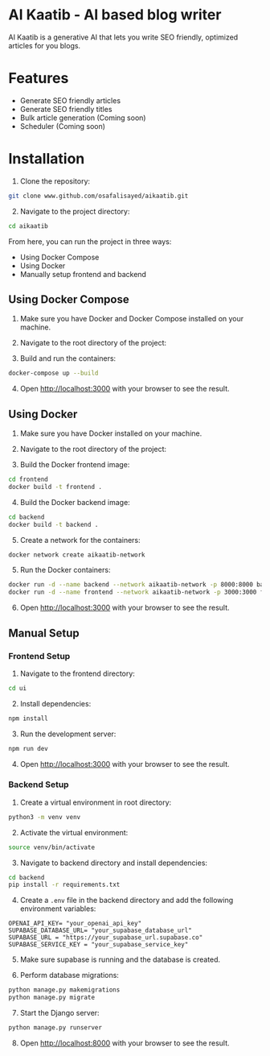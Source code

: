 # AI Kaatib - AI based blog writer

AI Kaatib is a generative AI that lets you write SEO friendly, optimized articles for you blogs. 

# Features

- Generate SEO friendly articles
- Generate SEO friendly titles
- Bulk article generation (Coming soon)
- Scheduler (Coming soon)

# Installation

1. Clone the repository:
```bash
git clone www.github.com/osafalisayed/aikaatib.git
```

2. Navigate to the project directory:
```bash
cd aikaatib
```

From here, you can run the project in three ways:
- Using Docker Compose
- Using Docker
- Manually setup frontend and backend

## Using Docker Compose

1. Make sure you have Docker and Docker Compose installed on your machine.

2. Navigate to the root directory of the project:

3. Build and run the containers:
```bash
docker-compose up --build
```
4. Open [http://localhost:3000](http://localhost:3000) with your browser to see the result.



## Using Docker

1. Make sure you have Docker installed on your machine.

2. Navigate to the root directory of the project:

3. Build the Docker frontend image:
```bash
cd frontend
docker build -t frontend .
```

4. Build the Docker backend image:
```bash
cd backend
docker build -t backend .
```

5. Create a network for the containers:
```bash
docker network create aikaatib-network
```


5. Run the Docker containers:
```bash
docker run -d --name backend --network aikaatib-network -p 8000:8000 backend
docker run -d --name frontend --network aikaatib-network -p 3000:3000 frontend
```

6. Open [http://localhost:3000](http://localhost:3000) with your browser to see the result.

## Manual Setup

### Frontend Setup

1. Navigate to the frontend directory:
```bash
cd ui
```

2. Install dependencies:
```bash
npm install
```

3. Run the development server:
```bash
npm run dev
```

4. Open [http://localhost:3000](http://localhost:3000) with your browser to see the result.


### Backend Setup

1. Create a virtual environment in root directory:
```bash
python3 -m venv venv
```

2. Activate the virtual environment:
```bash
source venv/bin/activate
```

3. Navigate to backend directory and install dependencies:
```bash
cd backend
pip install -r requirements.txt
```

4. Create a `.env` file in the backend directory and add the following environment variables:

```
OPENAI_API_KEY= "your_openai_api_key"
SUPABASE_DATABASE_URL= "your_supabase_database_url"
SUPABASE_URL = "https://your_supabase_url.supabase.co"
SUPABASE_SERVICE_KEY = "your_supabase_service_key"
```

5. Make sure supabase is running and the database is created.

6. Perform database migrations:
```bash
python manage.py makemigrations
python manage.py migrate
```

7. Start the Django server:
```bash
python manage.py runserver
```

8. Open [http://localhost:8000](http://localhost:8000) with your browser to see the result.

